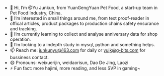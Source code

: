 - 👋 Hi, I’m @Yu Junkun, from YuanGengYuan Pet Food, a start-up team in Pet Food Industry, China.
- 👀 I’m interested in small things around me, from text proof-reader in offical articles, product packages to production chains safety ensurance and tracking.
- 🌱 I’m currently learning to collect and analyse anniversary data for shop operation.
- 💞️ I’m looking to a indepth study in mysql, python and something helps. 
- 📫 Reach me: junkunyu@163.com for daily or yujk@g-bits.com for bussiness contact.
- 😄 Pronouns: weixuerijin, weidaorisun, Dao De Jing, Laozi
- ⚡ Fun fact: more hajimi, more reading, and less SVP in gaming~

<!---
Yu-Junkun/Yu-Junkun is a ✨ special ✨ repository because its `README.md` (this file) appears on your GitHub profile.
You can click the Preview link to take a look at your changes.
--->
